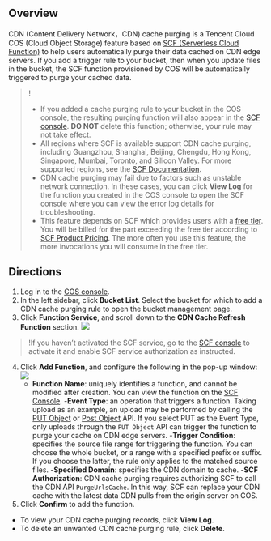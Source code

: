 ## Overview

CDN (Content Delivery Network，CDN) cache purging is a Tencent Cloud COS (Cloud Object Storage) feature based on [SCF (Serverless Cloud Function)](https://intl.cloud.tencent.com/document/product/583) to help users automatically purge their data cached on CDN edge servers. If you add a trigger rule to your bucket, then when you update files in the bucket, the SCF function provisioned by COS will be automatically triggered to purge your cached data.

> !
> - If you added a cache purging rule to your bucket in the COS console, the resulting purging function will also appear in the [SCF console](https://console.cloud.tencent.com/scf/list?rid=1&ns=default). **DO NOT** delete this function; otherwise, your rule may not take effect.
> - All regions where SCF is available support CDN cache purging, including Guangzhou, Shanghai, Beijing, Chengdu, Hong Kong, Singapore, Mumbai, Toronto, and Silicon Valley. For more supported regions, see the [SCF Documentation](https://intl.cloud.tencent.com/document/product/583).
> - CDN cache purging may fail due to factors such as unstable network connection. In these cases, you can click **View Log** for the function you created in the COS console to open the SCF console where you can view the error log details for troubleshooting.
> - This feature depends on SCF which provides users with a [free tier](https://intl.cloud.tencent.com/document/product/583/12282). You will be billed for the part exceeding the free tier according to [SCF Product Pricing](https://intl.cloud.tencent.com/document/product/583/12281). The more often you use this feature, the more invocations you will consume in the free tier.

## Directions

1. Log in to the [COS console](https://console.cloud.tencent.com/cos5).
2. In the left sidebar, click **Bucket List**. Select the bucket for which to add a CDN cache purging rule to open the bucket management page.
3. Click **Function Service**, and scroll down to the **CDN Cache Refresh Function** section.
![](https://main.qcloudimg.com/raw/b6618ad14cff7d6daf37520d78371cd2.png)
> !If you haven’t activated the SCF service, go to the [SCF console](https://console.cloud.tencent.com/scf) to activate it and enable SCF service authorization as instructed.
4. Click **Add Function**, and configure the following in the pop-up window:
![](https://main.qcloudimg.com/raw/9881bbc4d5cf620c4cfac9060b061ce5.png)
	- **Function Name**: uniquely identifies a function, and cannot be modified after creation. You can view the function on the [SCF Console](https://console.cloud.tencent.com/scf/list?rid=1&ns=default).
	-**Event Type**: an operation that triggers a function. Taking upload as an example, an upload may be performed by calling the [PUT Object](https://intl.cloud.tencent.com/document/product/436/7749) or [Post Object](https://intl.cloud.tencent.com/document/product/436/14690) API. If you select PUT as the Event Type, only uploads through the `PUT Object` API can trigger the function to purge your cache on CDN edge servers.
	-**Trigger Condition**: specifies the source file range for triggering the function. You can choose the whole bucket, or a range with a specified prefix or suffix. If you choose the latter, the rule only applies to the matched source files.
	-**Specified Domain**: specifies the CDN domain to cache.
	-**SCF Authorization**: CDN cache purging requires authorizing SCF to call the CDN API `PurgeUrlsCache`. In this way, SCF can replace your CDN cache with the latest data CDN pulls from the origin server on COS.
5. Click **Confirm** to add the function.
 - To view your CDN cache purging records, click **View Log**. 
 - To delete an unwanted CDN cache purging rule, click **Delete**.
